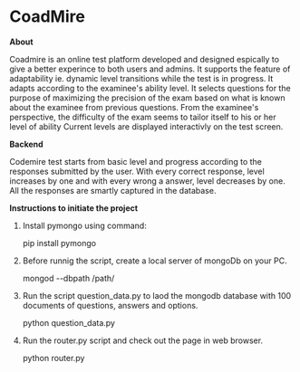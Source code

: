 CoadMire
========

**About**

Coadmire is an online test platform developed and designed espically to give a better experince to both users and admins.
It supports the feature of adaptability ie. dynamic level transitions while the test is in progress.
It adapts according to the examinee's ability level. 
It selects questions for the purpose of maximizing the precision of the exam based on what is known about the examinee 
from previous questions. 
From the examinee's perspective, the difficulty of the exam seems to tailor itself to his or her level of ability
Current levels are displayed interactivly on the test screen.

**Backend**

Codemire test starts from basic level and progress according to the responses submitted by the user.
With every correct response, level increases by one and with every wrong a answer, level decreases by one.
All the responses are smartly captured in the database.

**Instructions to initiate the project**

1. Install pymongo using command: 
	
	pip install pymongo

2. Before runnig the script, create a local server of mongoDb on your PC.
	
	mongod --dbpath /path/

3. Run the script question_data.py to laod the mongodb database with 100 documents of questions, answers and options.

	python question_data.py

4. Run the router.py script and check out the page in web browser.
	
	python router.py